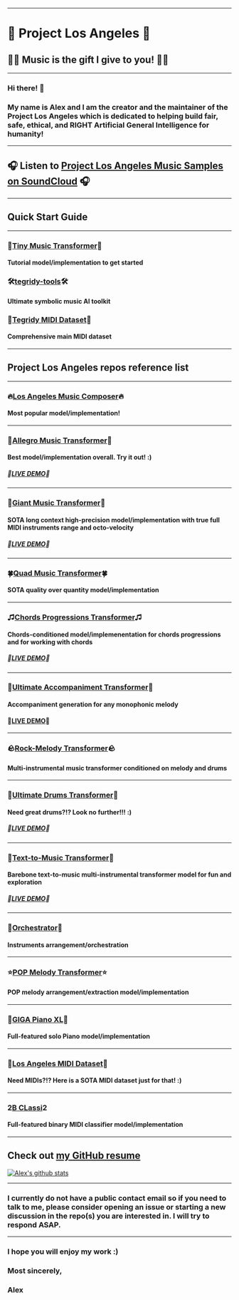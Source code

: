 ***
# 🌇 Project Los Angeles 🌇
## 🎵🎶 Music is the gift I give to you! 🎵🎶

***

### Hi there! 👋

### My name is Alex and I am the creator and the maintainer of the Project Los Angeles which is dedicated to helping build fair, safe, ethical, and RIGHT Artificial General Intelligence for humanity!

***

## 🎧 Listen to [Project Los Angeles Music Samples on SoundCloud](https://soundcloud.com/aleksandr-sigalov-61) 🎧

***

## Quick Start Guide

***

### 🌱[Tiny Music Transformer](https://github.com/asigalov61/Tiny-Music-Transformer)🌱
#### Tutorial model/implementation to get started

### 🛠️[tegridy-tools](https://github.com/asigalov61/tegridy-tools)🛠️
#### Ultimate symbolic music AI toolkit

### 🎹[Tegridy MIDI Dataset](https://github.com/asigalov61/Tegridy-MIDI-Dataset)🎹
#### Comprehensive main MIDI dataset

***

## Project Los Angeles repos reference list

***

### 🔥[Los Angeles Music Composer](https://github.com/asigalov61/Los-Angeles-Music-Composer)🔥

#### Most popular model/implementation!

***

### 🥇[Allegro Music Transformer](https://github.com/asigalov61/Allegro-Music-Transformer)🥇

#### Best model/implementation overall. Try it out! :)

##### 🤗[LIVE DEMO](https://huggingface.co/spaces/asigalov61/Allegro-Music-Transformer)🤗

***

### 🐘[Giant Music Transformer](https://github.com/asigalov61/Giant-Music-Transformer)🐘

#### SOTA long context high-precision model/implementation with true full MIDI instruments range and octo-velocity

##### 🤗[LIVE DEMO](https://huggingface.co/spaces/asigalov61/Inpaint-Music-Transformer)🤗

***

### 🍀[Quad Music Transformer](https://github.com/asigalov61/Quad-Music-Transformer)🍀

#### SOTA quality over quantity model/implementation

***

### ♫[Chords Progressions Transformer](https://github.com/asigalov61/Chords-Progressions-Transformer)♫

#### Chords-conditioned model/implemenentation for chords progressions and for working with chords

##### 🤗[LIVE DEMO](https://huggingface.co/spaces/asigalov61/Chords-Progressions-Transformer)🤗

***

### 🪈[Ultimate Accompaniment Transformer](https://github.com/asigalov61/Ultimate-Accompaniment-Transformer)🪈

#### Accompaniment generation for any monophonic melody

#### 🤗[LIVE DEMO](https://huggingface.co/spaces/asigalov61/Ultimate-Accompaniment-Transformer)🤗

***

### 🪨[Rock-Melody Transformer](https://github.com/asigalov61/Rock-Melody-Transformer)🪨

#### Multi-instrumental music transformer conditioned on melody and drums

***

### 🥁[Ultimate Drums Transformer](https://github.com/asigalov61/Ultimate-Drums-Transformer)🥁

#### Need great drums?!? Look no further!!! :)

##### 🤗[LIVE DEMO](https://huggingface.co/spaces/asigalov61/Ultimate-Drums-Transformer)🤗

***

### 💬[Text-to-Music Transformer](https://github.com/asigalov61/Text-to-Music-Transformer)💬

#### Barebone text-to-music multi-instrumental transformer model for fun and exploration

##### 🤗[LIVE DEMO](https://huggingface.co/spaces/asigalov61/Text-to-Music-Transformer)🤗

***

### 🎼[Orchestrator](https://github.com/asigalov61/Orchestrator)🎼

#### Instruments arrangement/orchestration

***

### ⭐[POP Melody Transformer](https://github.com/asigalov61/POP-Melody-Transformer)⭐

#### POP melody arrangement/extraction model/implementation

***

### 🎹[GIGA Piano XL](https://github.com/asigalov61/GIGA-Piano-XL)🎹

#### Full-featured solo Piano model/implementation

***

### 📁[Los Angeles MIDI Dataset](https://github.com/asigalov61/Los-Angeles-MIDI-Dataset)📁

#### Need MIDIs?!? Here is a SOTA MIDI dataset just for that! :)

***

### 2️[B CLassi](https://github.com/asigalov61/B-CLassi)2️

#### Full-featured binary MIDI classifier model/implementation

***

## Check out [my GitHub resume](https://resume.github.io/?asigalov61)

[![Alex's github stats](https://github-readme-stats.vercel.app/api?username=asigalov61&count_private=true&show_icons=true&theme=radical)](https://github.com/anuraghazra/github-readme-stats)

***

### I currently do not have a public contact email so if you need to talk to me, please consider opening an issue or starting a new discussion in the repo(s) you are interested in. I will try to respond ASAP.

***

### I hope you will enjoy my work :)

### Most sincerely,

### Alex

<!--
**asigalov61/asigalov61** is a ✨ _special_ ✨ repository because its `README.md` (this file) appears on your GitHub profile.

Here are some ideas to get you started:

- 🔭 I’m currently working on ...
- 🌱 I’m currently learning ...
- 👯 I’m looking to collaborate on ...
- 🤔 I’m looking for help with ...
- 💬 Ask me about ...
- 📫 How to reach me: ...
- 😄 Pronouns: ...
- ⚡ Fun fact: ...
-->
